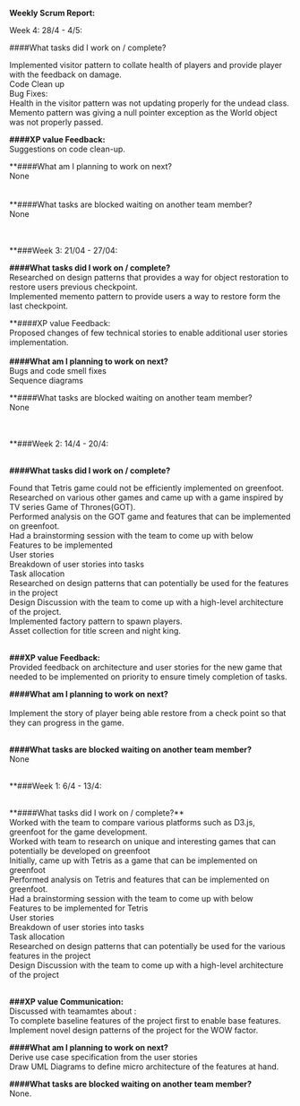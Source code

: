 **Weekly Scrum Report:**

Week 4: 28/4 - 4/5:


####What tasks did I work on / complete?

Implemented visitor pattern to collate health of players and provide player with the feedback on damage.<br>
Code Clean up<br>
Bug Fixes:<br>
Health in the visitor pattern was not updating properly for the undead class.<br>
Memento pattern was giving a null pointer exception as the World object was not properly passed. <br>

**####XP value Feedback:**<br>
Suggestions on code clean-up.<br>

**####What am I planning to work on next?<br>
None<br>
<br><br>
**####What tasks are blocked waiting on another team member?<br>
None<br>
<br><br>

**###Week 3: 21/04 - 27/04:<br>


**####What tasks did I work on / complete?**<br>
Researched on design patterns that provides a way for object restoration to restore users previous checkpoint.<br>
Implemented memento pattern to provide users a way to restore form the last checkpoint.<br>

**####XP value Feedback:<br>
Proposed changes of few technical stories to enable additional user stories implementation.<br>
<br>
**####What am I planning to work on next?**<br>
Bugs and code smell fixes <br>
Sequence diagrams<br>

**####What tasks are blocked waiting on another team member?<br>
None<br>

<br><br>
**###Week 2: 14/4 - 20/4:<br>
<br>

**####What tasks did I work on / complete?**<br>

Found that Tetris game could not be efficiently implemented on greenfoot.<br>
Researched on various other games and came up with a game inspired by TV series Game of Thrones(GOT).<br>
Performed analysis on the GOT game and features that can be implemented on greenfoot.<br>
Had a brainstorming session with the team to come up with below<br>
Features to be implemented <br>
User stories<br>
Breakdown of user stories into tasks<br>
Task allocation<br>
Researched on design patterns that can potentially be used for the features in the project<br>
Design Discussion with the team to come up with a high-level architecture of the project.<br>
Implemented factory pattern to spawn players.<br>
Asset collection for title screen and night king.<br>
<br>

**###XP value Feedback:**<br>
Provided feedback on architecture and user stories for the new game that needed to be implemented on priority to ensure timely completion of tasks.<br>

**####What am I planning to work on next?**<br><br>
Implement the story of player being able restore from a check point so that they can progress in the game.<br><br>

**####What tasks are blocked waiting on another team member?**<br>
None<br>
<br>

**###Week 1: 6/4 - 13/4:

<br>
**####What tasks did I work on / complete?**<br>
Worked with the team to compare various platforms such as D3.js, greenfoot for the game development.<br>
Worked with team to research on unique and interesting games that can potentially be developed on greenfoot<br>
Initially, came up with Tetris as a game that can be implemented on greenfoot<br>
Performed analysis on Tetris and features that can be implemented on greenfoot.<br>
Had a brainstorming session with the team to come up with below<br>
Features to be implemented for Tetris<br>
User stories<br>
Breakdown of user stories into tasks<br>
Task allocation<br>
Researched on design patterns that can potentially be used for the various features in the project<br>
Design Discussion with the team to come up with a high-level architecture of the project<br><br>

**###XP value Communication:**<br>
Discussed with teamamtes about :<br>
To complete baseline features of the project first to enable base features.<br>
Implement novel design patterns of the project for the WOW factor.<br>

**####What am I planning to work on next?**<br>
Derive use case specification from the user stories<br>
Draw UML Diagrams to define micro architecture of the features at hand.<br>


**####What tasks are blocked waiting on another team member?**<br>
None.


